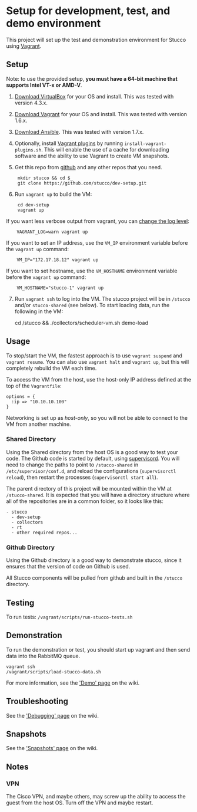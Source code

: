 
# Setup for development, test, and demo environment

This project will set up the test and demonstration environment for Stucco using [Vagrant](http://www.vagrantup.com/). 

## Setup

Note: to use the provided setup, **you must have a 64-bit machine that supports Intel VT-x or AMD-V**.

1. [Download VirtualBox](https://www.virtualbox.org/wiki/Downloads) for your OS and install. This was tested with version 4.3.x.
2. [Download Vagrant](http://www.vagrantup.com/downloads.html) for your OS and install. This was tested with version 1.6.x.
3. [Download Ansible](http://docs.ansible.com/intro_installation.html). This was tested with version 1.7.x.
4. Optionally, install [Vagrant plugins](http://docs.vagrantup.com/v2/plugins/index.html) by running `install-vagrant-plugins.sh`. This will enable the use of a cache for downloading software and the ability to use Vagrant to create VM snapshots.
5. Get this repo from [github](https://github.com/stucco/dev-setup) and any other repos that you need.

        mkdir stucco && cd $_
        git clone https://github.com/stucco/dev-setup.git
      
6. Run `vagrant up` to build the VM: 

        cd dev-setup
        vagrant up

If you want less verbose output from vagrant, you can [change the log level](http://docs.vagrantup.com/v2/other/debugging.html):

        VAGRANT_LOG=warn vagrant up

If you want to set an IP address, use the `VM_IP` environment variable before the `vagrant up` command:

        VM_IP="172.17.18.12" vagrant up

If you want to set hostname, use the `VM_HOSTNAME` environment variable before the `vagrant up` command:

        VM_HOSTNAME="stucco-1" vagrant up

7. Run `vagrant ssh` to log into the VM. The stucco project will be in `/stucco` and/or `stucco-shared` (see below). To start loading data, run the following in the VM:  

    cd /stucco && ./collectors/scheduler-vm.sh demo-load


## Usage

To stop/start the VM, the fastest approach is to use `vagrant suspend` and `vagrant resume`. You can also use `vagrant halt` and `vagrant up`, but this will completely rebuild the VM each time.

To access the VM from the host, use the  host-only IP address defined at the top of the `Vagrantfile`:

    options = {
      :ip => "10.10.10.100"
    }

Networking is set up as *host-only*, so you will not be able to connect to the VM from another machine.

### Shared Directory

Using the Shared directory from the host OS is a good way to test your code.  The Github code is started by default, using [supervisord](http://supervisord.org/). You will need to change the paths to point to `/stucco-shared` in `/etc/supervisor/conf.d`, and reload the configurations (`supervisorctl reload`), then restart the processes (`supervisorctl start all`).

The parent directory of this project will be mounted within the VM at `/stucco-shared`. It is expected that you will have a directory structure where all of the repositories are in a common folder, so it looks like this:

    - stucco
      - dev-setup
      - collectors
      - rt
      - other required repos...

###  Github Directory

Using the Github directory is a good way to demonstrate stucco, since it ensures that the version of code on Github is used.

All Stucco components will be pulled from github and built in the `/stucco` directory.

## Testing

To run tests: `/vagrant/scripts/run-stucco-tests.sh` 

## Demonstration

To run the demonstration or test, you should start up vagrant and then send data into the RabbitMQ queue.

    vagrant ssh
    /vagrant/scripts/load-stucco-data.sh

For more information, see the ['Demo' page](https://github.com/stucco/dev-setup/wiki/Demo) on the wiki.

## Troubleshooting

See the ['Debugging' page](https://github.com/stucco/dev-setup/wiki/Debugging) on the wiki.

## Snapshots

See the ['Snapshots' page](https://github.com/stucco/dev-setup/wiki/Snapshots) on the wiki.

## Notes

### VPN

The Cisco VPN, and maybe others, may screw up the ability to access the guest from the host OS. Turn off the VPN and maybe restart.
